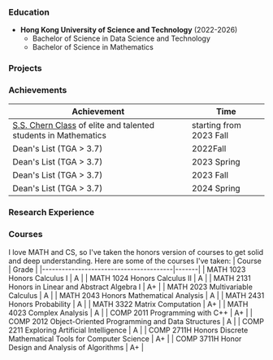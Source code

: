 ### Education

- **Hong Kong University of Science and Technology** (2022-2026)
    - Bachelor of Science in Data Science and Technology
    - Bachelor of Science in Mathematics
    
### Projects

### Achievements

| Achievement | Time |
|-------------|------|
| [S.S. Chern Class](https://www.math.hkust.edu.hk/ug/chern_class/) of elite and talented students in Mathematics| starting from 2023 Fall |
| Dean's List (TGA > 3.7)| 2022Fall |
| Dean's List (TGA > 3.7)| 2023 Spring |
| Dean's List (TGA > 3.7)| 2023 Fall |
| Dean's List (TGA > 3.7)| 2024 Spring |

### Research Experience



### Courses

I love MATH and CS, so I've taken the honors version of courses to get solid and deep understanding. Here are some of the courses I've taken:
| Course                                 | Grade |
|----------------------------------------|-------|
| MATH 1023 Honors Calculus I            | A     |
| MATH 1024 Honors Calculus II           | A     |
| MATH 2131 Honors in Linear and Abstract Algebra I   | A+    |
| MATH 2023 Multivariable Calculus       | A     |
| MATH 2043 Honors Mathematical Analysis | A     |
| MATH 2431 Honors Probability           | A     |
| MATH 3322 Matrix Computation           | A+    |
| MATH 4023 Complex Analysis             | A     |
| COMP 2011 Programming with C++         | A+    |
| COMP 2012 Object-Oriented Programming and Data Structures | A |
| COMP 2211 Exploring Artificial Intelligence | A     |
| COMP 2711H Honors Discrete Mathematical Tools for Computer Science | A+ |
| COMP 3711H Honor Design and Analysis of Algorithms | A+ |
              




